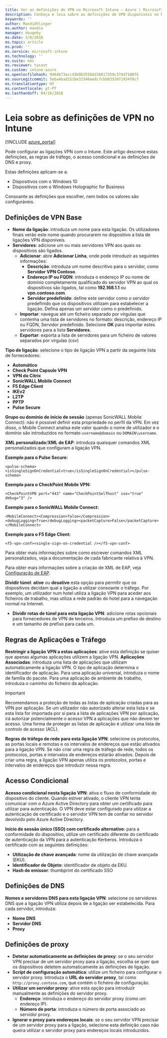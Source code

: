 ```yaml
---
title: Ver as definições de VPN no Microsoft Intune – Azure | Microsoft Docs
description: Conheça e leia sobre as definições de VPN disponíveis no Microsoft Intune, para que são utilizadas e o que fazem, incluindo as regras de tráfego, acesso condicional e as definições de DNS e proxy para dispositivos Windows 10 e Windows Holographic for Business.
keywords: ''
author: MandiOhlinger
ms.author: mandia
manager: dougeby
ms.date: 3/8/2018
ms.topic: article
ms.prod: ''
ms.service: microsoft-intune
ms.technology: ''
ms.suite: ems
ms.reviewer: tycast
ms.custom: intune-azure
ms.openlocfilehash: 9464b73acc43b9625560156617359c374d7100fb
ms.sourcegitcommit: 5eba4bad151be32346aedc7cbb0333d71934f8cf
ms.translationtype: HT
ms.contentlocale: pt-PT
ms.lasthandoff: 04/16/2018
---
```

# <a name="read-about-the-vpn-settings-in-intune"></a>Leia sobre as definições de VPN no Intune

[!INCLUDE [azure_portal](./includes/azure_portal.md)]

Pode configurar as ligações VPN com o Intune. Este artigo descreve estas definições, as regras de tráfego, o acesso condicional e as definições de DNS e proxy.

Estas definições aplicam-se a:

- Dispositivos com o Windows 10
- Dispositivos com o Windows Holographic for Business

Consoante as definições que escolher, nem todos os valores são configuráveis.

## <a name="base-vpn-settings"></a>Definições de VPN Base

- **Nome da ligação**: introduza um nome para esta ligação. Os utilizadores finais verão este nome quando procurarem no dispositivo a lista de ligações VPN disponíveis.
- **Servidores**: adicione um ou mais servidores VPN aos quais os dispositivos são ligados.
  - **Adicionar**: abre **Adicionar Linha**, onde pode introduzir as seguintes informações:
    - **Descrição**: introduza um nome descritivo para o servidor, como **Servidor VPN Contoso**.
    - **Endereço IP ou FQDN**: introduza o endereço IP ou nome de domínio completamente qualificado do servidor VPN ao qual os dispositivos são ligados, tal como **192.168.1.1** ou **vpn.contoso.com**.
    - **Servidor predefinido**: define este servidor como o servidor predefinido que os dispositivos utilizam para estabelecer a ligação. Defina apenas um servidor como o predefinido.
  - **Importar**: navegue até um ficheiro separado por vírgulas que contenha uma lista de servidores no formato: descrição, endereço IP ou FQDN, Servidor predefinido. Selecione **OK** para importar estes servidores para a lista **Servidores**.
  - **Exportar**: exporta a lista de servidores para um ficheiro de valores separados por vírgulas (csv)

**Tipo de ligação**: selecione o tipo de ligação VPN a partir da seguinte lista de fornecedores:

- **Automático**
- **Check Point Capsule VPN**
- **VPN do Citrix**
- **SonicWALL Mobile Connect**
- **F5 Edge Client**
- **IKEv2**
- **L2TP**
- **PPTP**
- **Pulse Secure**

**Grupo ou domínio de início de sessão** (apenas SonicWALL Mobile Connect): não é possível definir esta propriedade no perfil da VPN. Em vez disso, o Mobile Connect analisa este valor quando o nome de utilizador e o domínio são introduzidos no formato `username@domain` ou `DOMAIN\username`.

**XML personalizado**/**XML de EAP**: introduza quaisquer comandos XML personalizados que configuram a ligação VPN.

**Exemplo para o Pulse Secure:**

```
<pulse-schema><isSingleSignOnCredential>true</isSingleSignOnCredential></pulse-schema>
```

**Exemplo para o CheckPoint Mobile VPN:**

```
<CheckPointVPN port="443" name="CheckPointSelfhost" sso="true" debug="3" />
```

**Exemplo para o SonicWALL Mobile Connect:**

```
<MobileConnect><Compression>false</Compression><debugLogging>True</debugLogging><packetCapture>False</packetCapture></MobileConnect>
```

**Exemplo para o F5 Edge Client:**

```
<f5-vpn-conf><single-sign-on-credential /></f5-vpn-conf>
```

Para obter mais informações sobre como escrever comandos XML personalizados, veja a documentação de cada fabricante relativa à VPN.

Para obter mais informações sobre a criação de XML de EAP, veja [Configuração de EAP](https://docs.microsoft.com/windows/client-management/mdm/eap-configuration).

**Dividir túnel**: **ative** ou **desative** esta opção para permitir que os dispositivos decidam qual a ligação a utilizar consoante o tráfego. Por exemplo, um utilizador num hotel utiliza a ligação VPN para aceder aos ficheiros de trabalho, mas utiliza a rede padrão do hotel para a navegação normal na Internet.
- **Dividir rotas de túnel para esta ligação VPN**: adicione rotas opcionais para fornecedores de VPN de terceiros. Introduza um prefixo de destino e um tamanho de prefixo para cada um.

## <a name="apps-and-traffic-rules"></a>Regras de Aplicações e Tráfego

**Restringir a ligação VPN a estas aplicações**: ative esta definição se quiser que apenas algumas aplicações utilizem a ligação VPN.
**Aplicações Associadas**: introduza uma lista de aplicações que utilizam automaticamente a ligação VPN. O tipo de aplicação determina o identificador de aplicação. Para uma aplicação universal, introduza o nome de família do pacote. Para uma aplicação de ambiente de trabalho, introduza o caminho do ficheiro da aplicação.

>[!IMPORTANT]
>Recomendamos a proteção de todas as listas de aplicação criadas para as VPN por aplicação. Se um utilizador não autorizado alterar esta lista e se esta lista for importada por si para a lista de aplicações VPN por aplicação, irá autorizar potencialmente o acesso VPN a aplicações que não devem ter acesso. Uma forma de proteger as listas de aplicação é utilizar uma lista de controlo de acesso (ACL).

**Regras de tráfego de rede para esta ligação VPN**: selecione os protocolos, as portas locais e remotas e os intervalos de endereços que estão ativados para a ligação VPN. Se não criar uma regra de tráfego de rede, todos os protocolos, portas e intervalos de endereços estarão ativados. Depois de criar uma regra, a ligação VPN apenas utiliza os protocolos, portas e intervalos de endereços que introduzir nessa regra.

## <a name="conditional-access"></a>Acesso Condicional

**Acesso condicional nesta ligação VPN**: ativa o fluxo de conformidade do dispositivo do cliente. Quando estiver ativado, o cliente VPN tenta comunicar com o Azure Active Directory para obter um certificado para utilizar para autenticação. O VPN deve estar configurado para utilizar a autenticação de certificado e o servidor VPN tem de confiar no servidor devolvido pelo Azure Active Directory.

**Início de sessão único (SSO) com certificado alternativo**: para a conformidade do dispositivo, utilize um certificado diferente do certificado de autenticação da VPN para a autenticação Kerberos. Introduza o certificado com as seguintes definições:

- **Utilização de chave avançada**: nome da utilização de chave avançada (EKU).
- **Identificador de Objeto**: identificador de objeto da EKU.
- **Hash do emissor**: thumbprint do certificado SSO

## <a name="dns-settings"></a>Definições de DNS

**Nomes e servidores DNS para esta ligação VPN**: selecione os servidores DNS que a ligação VPN utiliza depois de a ligação ser estabelecida.
Para cada servidor, introduza:
- **Nome DNS**
- **Servidor DNS**
- **Proxy**

## <a name="proxy-settings"></a>Definições de proxy

- **Detetar automaticamente as definições de proxy**: se o seu servidor VPN precisar de um servidor proxy para a ligação, escolha se quer que os dispositivos detetem automaticamente as definições de ligação.
- **Script de configuração automática**: utilize um ficheiro para configurar o servidor proxy. Introduza o **URL do servidor proxy**, tal como `http://proxy.contoso.com`, que contém o ficheiro de configuração.
- **Utilizar um servidor proxy**: ative esta opção para introduzir manualmente as definições do servidor proxy.
  - **Endereço**: introduza o endereço do servidor proxy (como um endereço IP).
  - **Número de porta**: introduza o número de porta associado ao servidor proxy.
- **Ignorar o proxy para endereços locais**: se o seu servidor VPN precisar de um servidor proxy para a ligação, selecione esta definição caso não queira utilizar o servidor proxy para endereços locais introduzidos.
